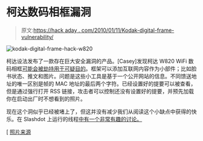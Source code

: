 # 柯达数码相框漏洞

> 原文:[https://hack aday . com/2010/01/11/Kodak-digital-frame-vulnerability/](https://hackaday.com/2010/01/11/kodak-digital-frame-vulnerability/)

![](../Images/0bf0824ab63943083bb5425ae5f32d88.png "kodak-digital-frame-hack-w820")

柯达设法发布了一款存在巨大安全漏洞的产品。[Casey]发现柯达 W820 WiFi 数码相框[可能会被劫持用于可疑目的](http://seattlewireless.net/~casey/?p=13)。框架可以添加互联网内容作为小部件；比如脸书状态、推文和图片。问题是这些小工具是基于一个公开网站的信息。不同馈送地址的唯一区别是帧的 MAC 地址的最后两个字符。已经设置好的提要可以被查看，但是通过强行打开 RSS 链接，攻击者可以控制还没有设置好的提要，并预先加载你在启动出厂时不想看到的照片。

现在这个洞似乎已经被堵上了，但这并没有减少我们从阅读这个小缺点中获得的快乐。在 Slashdot 上运行的线程[中有一个非常有趣的讨论。](http://yro.slashdot.org/story/10/01/05/0413228/Kodak-Wireless-Picture-Frames-Open-To-Public)

[ [照片来源](http://www.digitalpictureframereview.com/2008/11/review-kodak-easyshare-w820-digital-picture-frame)